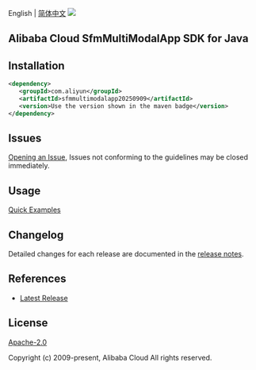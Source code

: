 English | [简体中文](README-CN.md)
![](https://aliyunsdk-pages.alicdn.com/icons/AlibabaCloud.svg)

## Alibaba Cloud SfmMultiModalApp SDK for Java

## Installation

```xml
<dependency>
   <groupId>com.aliyun</groupId>
   <artifactId>sfmmultimodalapp20250909</artifactId>
   <version>Use the version shown in the maven badge</version>
</dependency>
```

## Issues
[Opening an Issue](https://github.com/aliyun/alibabacloud-java-sdk/issues/new), Issues not conforming to the guidelines may be closed immediately.

## Usage
[Quick Examples](https://github.com/aliyun/alibabacloud-java-sdk/blob/master/docs/0-Examples-EN.md#quick-examples)

## Changelog
Detailed changes for each release are documented in the [release notes](./ChangeLog.txt).

## References
* [Latest Release](https://github.com/aliyun/alibabacloud-java-sdk/)

## License
[Apache-2.0](http://www.apache.org/licenses/LICENSE-2.0)

Copyright (c) 2009-present, Alibaba Cloud All rights reserved.